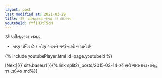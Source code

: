 ```yaml
---
layout: post
last_modified_at: 2021-03-29
title: ૐ પવીતહરયા નમહ ૧૧ ટાઈમ્સ
youtubeId: YYf1HJtT5cM
---
```

 
 
 ૐ પવીતહરયા નમહ  
 
 -  કોણ પવિત્ર છે / કોણ અમને ગર્જનાથી બચાવે છે 
 
  
 
  
 
 
 
 
 
 


{% include youtubePlayer.html id=page.youtubeId %}
 
[Next]({{ site.baseurl }}{% link  split2/_posts/2015-03-14-ૐ સર્વ ભાવનાય નમહ ૧૧ ટાઈમ્સ.md%})
 
